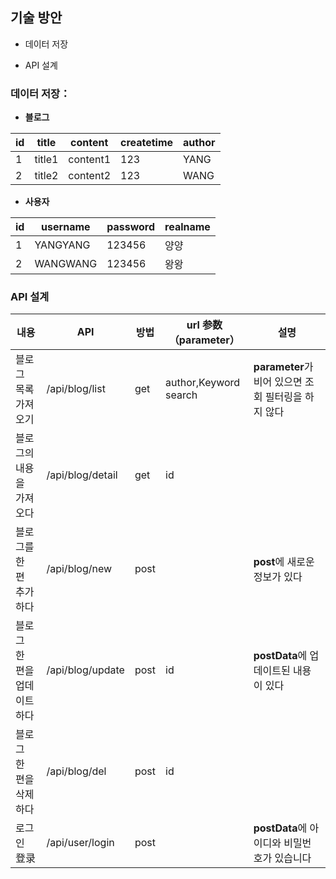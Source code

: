 ## 기술 방안

* 데이터 저장

- API 설계

### 데이터 저장：

- **블로그**

| id   | title  | content  | createtime | author |
| ---- | ------ | -------- | ---------- | ------ |
| 1    | title1 | content1 | 123        | YANG   |
| 2    | title2 | content2 | 123        | WANG   |

- **사용자**

| id   | username | password | realname |
| ---- | -------- | -------- | -------- |
| 1    | YANGYANG | 123456   | 양양     |
| 2    | WANGWANG | 123456   | 왕왕     |

###  API 설계

| 내용                        | API              | 방법 | url 参数（parameter） | 설명                                                |
| --------------------------- | ---------------- | ---- | --------------------- | --------------------------------------------------- |
| 블로그 목록 가져오기        | /api/blog/list   | get  | author,Keyword search | **parameter**가 비어 있으면 조회 필터링을 하지 않다 |
| 블로그의 내용을 가져오다    | /api/blog/detail | get  | id                    |                                                     |
| 블로그를 한 편 추가하다     | /api/blog/new    | post |                       | **post**에 새로운 정보가 있다                       |
| 블로그 한 편을 업데이트하다 | /api/blog/update | post | id                    | **postData**에 업데이트된 내용이 있다               |
| 블로그 한 편을 삭제하다     | /api/blog/del    | post | id                    |                                                     |
| 로그인 登录                 | /api/user/login  | post |                       | **postData**에 아이디와 비밀번호가 있습니다         |

